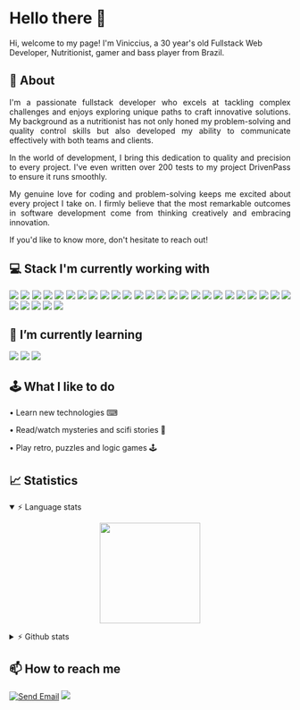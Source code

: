 # Hello there 👋

Hi, welcome to my page!
I'm Viniccius, a 30 year's old Fullstack Web Developer, Nutritionist, gamer and bass player from Brazil.

## 📖 About
<p align='justify'>  
      I'm a passionate fullstack developer who excels at tackling complex challenges and enjoys exploring unique paths to craft innovative solutions. My background as a nutritionist has not only honed my problem-solving and quality control skills but also developed my ability to communicate effectively with both teams and clients.
</p>
<p align='justify'>  
      In the world of development, I bring this dedication to quality and precision to every project. I've even written over 200 tests to my project DrivenPass to ensure it runs smoothly.
</p>
<p align='justify'>
      My genuine love for coding and problem-solving keeps me excited about every project I take on. I firmly believe that the most remarkable outcomes in software development come from thinking creatively and embracing innovation.
</p>
<p align='justify'>
      If you'd like to know more, don't hesitate to reach out!
</p>

## 💻 Stack I'm currently working with

<p align='justify'>
 <img src="https://img.shields.io/badge/JavaScript-323330?style=for-the-badge&logo=javascript&logoColor=F7DF1E" /> <img src="https://img.shields.io/badge/TypeScript-007ACC?style=for-the-badge&logo=typescript&logoColor=white" /> <img src="https://img.shields.io/badge/React-20232A?style=for-the-badge&logo=react&logoColor=61DAFB" /> <img src="https://img.shields.io/badge/React_Router-CA4245?style=for-the-badge&logo=react-router&logoColor=white" /> <img src="https://img.shields.io/badge/styled--components-DB7093?style=for-the-badge&logo=styled-components&logoColor=white" /> <img src="https://img.shields.io/badge/Vite-B73BFE?style=for-the-badge&logo=vite&logoColor=FFD62E" /> <img src="https://img.shields.io/badge/Node.js-339933?style=for-the-badge&logo=nodedotjs&logoColor=white" /> <img src="https://img.shields.io/badge/Prisma-3982CE?style=for-the-badge&logo=Prisma&logoColor=white" /> <img src="https://img.shields.io/badge/PostgreSQL-316192?style=for-the-badge&logo=postgresql&logoColor=white" /> <img src="https://img.shields.io/badge/Express%20js-000000?style=for-the-badge&logo=express&logoColor=white" /> <img src="https://img.shields.io/badge/MongoDB-4EA94B?style=for-the-badge&logo=mongodb&logoColor=white" /> <img src="https://img.shields.io/badge/Jest-C21325?style=for-the-badge&logo=jest&logoColor=white"/> <img src="https://img.shields.io/badge/nestjs-E0234E?style=for-the-badge&logo=nestjs&logoColor=white" /> <img src="https://img.shields.io/badge/Docker-2CA5E0?style=for-the-badge&logo=docker&logoColor=white" /> <img src="https://img.shields.io/badge/CSS3-1572B6?style=for-the-badge&logo=css3&logoColor=white" /> <img src="https://img.shields.io/badge/HTML5-E34F26?style=for-the-badge&logo=html5&logoColor=white" /> <img src="https://img.shields.io/badge/JWT-000000?style=for-the-badge&logo=JSON%20web%20tokens&logoColor=white" /> <img src="https://img.shields.io/badge/redis-%23DD0031.svg?&style=for-the-badge&logo=redis&logoColor=white" /> <img src="https://img.shields.io/badge/Swagger-85EA2D?style=for-the-badge&logo=Swagger&logoColor=white" /> <img src="https://img.shields.io/badge/npm-CB3837?style=for-the-badge&logo=npm&logoColor=white" /> <img src="https://img.shields.io/badge/Linux-FCC624?style=for-the-badge&logo=linux&logoColor=black" /> <img src="https://img.shields.io/badge/webpack-%238DD6F9.svg?style=for-the-badge&logo=webpack&logoColor=black" /> <img src="https://img.shields.io/badge/eslint-3A33D1?style=for-the-badge&logo=eslint&logoColor=white" /> <img src="https://img.shields.io/badge/prettier-1A2C34?style=for-the-badge&logo=prettier&logoColor=F7BA3E" /> <img src="https://img.shields.io/badge/Figma-F24E1E?style=for-the-badge&logo=figma&logoColor=white" /> <img src="https://img.shields.io/badge/Vercel-000000?style=for-the-badge&logo=vercel&logoColor=white" /> <img src="https://img.shields.io/badge/Render-46E3B7?style=for-the-badge&logo=render&logoColor=white" /> <img src="https://img.shields.io/badge/Notion-000000?style=for-the-badge&logo=notion&logoColor=white" /> <img src="https://img.shields.io/badge/Trello-0052CC?style=for-the-badge&logo=trello&logoColor=white" /> <img src="https://img.shields.io/badge/Slack-4A154B?style=for-the-badge&logo=slack&logoColor=white"/>
</p>

## 🌱 I’m currently learning
<p gap='5'>  
 <img src="https://img.shields.io/badge/Angular-DD0031?style=for-the-badge&logo=angular&logoColor=white"/> <img src="https://img.shields.io/badge/Electron-2B2E3A?style=for-the-badge&logo=electron&logoColor=9FEAF9"/> <img src="https://img.shields.io/badge/Cypress-17202C?style=for-the-badge&logo=cypress&logoColor=white"/>
</p>

## 🕹 What I like to do

• Learn new technologies ⌨

• Read/watch mysteries and scifi stories 📕

• Play retro, puzzles and logic games 🕹

## 📈 Statistics
<details open=true>
      <summary>⚡ Language stats</summary>
      <p align='center'>
            <img height="180em" src="https://github-readme-stats.vercel.app/api/top-langs/?username=VinicciusWirz&layout=compact&langs_count=7&theme=jolly"/>
      </p>
</details>
<details>
      <summary>⚡ Github stats</summary>
      <p align='center'>
            <img height="180em" src="https://github-readme-stats.vercel.app/api?username=VinicciusWirz&show_icons=true&theme=jolly&include_all_commits=true&count_private=true"/>
      </p>
</details>


## 📫 How to reach me

[![Send Email](https://img.shields.io/badge/Gmail-D14836?style=for-the-badge&logo=gmail&logoColor=white)](mailto:viniccius.wirz@gmail.com)  <a href="https://www.linkedin.com/in/viniccius-wirz/" target="_blank"> <img src="https://img.shields.io/badge/LinkedIn-0077B5?style=for-the-badge&logo=linkedin&logoColor=white" /></a>

<!--
**VinicciusWirz/VinicciusWirz** is a ✨ _special_ ✨ repository because its `README.md` (this file) appears on your GitHub profile.

Here are some ideas to get you started:

- 🔭 I’m currently working on ...
- 🌱 I’m currently learning ...
- 👯 I’m looking to collaborate on ...
- 🤔 I’m looking for help with ...
- 💬 Ask me about ...
- 📫 How to reach me: ...
- 😄 Pronouns: ...
- ⚡ Fun fact: ...
- 📖
-->
